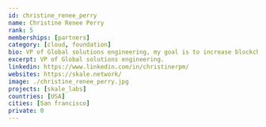 ```yaml
---
id: christine_renee_perry
name: Christine Renee Perry
rank: 5
memberships: [partners]
category: [cloud, foundation]
bio: VP of Global solutions engineering, my goal is to increase blockchain usability, through scalability solutions that aim to simplify the integration of blockchain into real world applications.
excerpt: VP of Global solutions engineering.
linkedin: https://www.linkedin.com/in/christinerpm/
websites: https://skale.network/
image: ./christine_renee_perry.jpg
projects: [skale_labs]
countries: [USA]
cities: [San francisco]
private: 0
---
```

